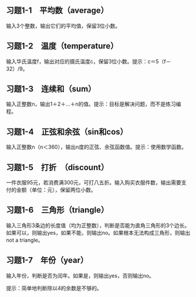 ## 习题1-1　平均数（average）

输入3个整数，输出它们的平均值，保留3位小数。

## 习题1-2　温度（temperature）

输入华氏温度f，输出对应的摄氏温度c，保留3位小数。提示：c＝5（f－32）/9。

## 习题1-3　连续和（sum）

输入正整数n，输出1＋2＋…＋n的值。提示：目标是解决问题，而不是练习编程。

## 习题1-4　正弦和余弦（sin和cos）

输入正整数n（n＜360），输出n度的正弦、余弦函数值。提示：使用数学函数。

## 习题1-5　打折　（discount）

一件衣服95元，若消费满300元，可打八五折。输入购买衣服件数，输出需要支付的金额（单位：元），保留两位小数。

## 习题1-6　三角形（triangle）

输入三角形3条边的长度值（均为正整数），判断是否能为直角三角形的3个边长。如果可以，则输出yes，如果不能，则输出no。如果根本无法构成三角形，则输出not a triangle。

## 习题1-7　年份（year）

输入年份，判断是否为闰年。如果是，则输出yes，否则输出no。

提示：简单地判断除以4的余数是不够的。
